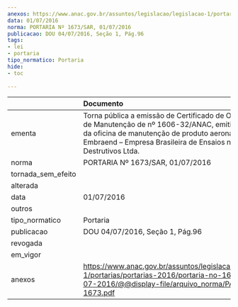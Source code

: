 ```yaml
---
anexos: https://www.anac.gov.br/assuntos/legislacao/legislacao-1/portarias/portarias-2016/portaria-no-1673-sar-01-07-2016/@@display-file/arquivo_norma/PA2016-1673.pdf
data: 01/07/2016
norma: PORTARIA Nº 1673/SAR, 01/07/2016
publicacao: DOU 04/07/2016, Seção 1, Pág.96
tags:
- lei
- portaria
tipo_normatico: Portaria
hide: 
- toc 
 
---
```


|                    | Documento                                                                                                                                                                                                               |
|:-------------------|:------------------------------------------------------------------------------------------------------------------------------------------------------------------------------------------------------------------------|
| ementa             | Torna pública a emissão de Certificado de Organização de Manutenção de nº 1606-32/ANAC, emitido em favor da oficina de manutenção de produto aeronáutico Embraend – Empresa Brasileira de Ensaios não Destrutivos Ltda. |
| norma              | PORTARIA Nº 1673/SAR, 01/07/2016                                                                                                                                                                                        |
| tornada_sem_efeito |                                                                                                                                                                                                                         |
| alterada           |                                                                                                                                                                                                                         |
| data               | 01/07/2016                                                                                                                                                                                                              |
| outros             |                                                                                                                                                                                                                         |
| tipo_normatico     | Portaria                                                                                                                                                                                                                |
| publicacao         | DOU 04/07/2016, Seção 1, Pág.96                                                                                                                                                                                         |
| revogada           |                                                                                                                                                                                                                         |
| em_vigor           |                                                                                                                                                                                                                         |
| anexos             | https://www.anac.gov.br/assuntos/legislacao/legislacao-1/portarias/portarias-2016/portaria-no-1673-sar-01-07-2016/@@display-file/arquivo_norma/PA2016-1673.pdf                                                          |